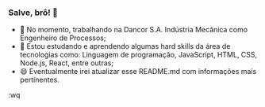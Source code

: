 ### Salve, brô! 👋

- 🔭 No momento, trabalhando na Dancor S.A. Indústria Mecânica como Engenheiro de Processos;
- 🌱 Estou estudando e aprendendo algumas hard skills da área de tecnologias como: Linguagem de programação, JavaScript, HTML, CSS, Node.js, React, entre outras;
- 😄 Eventualmente irei atualizar esse README.md com informações mais pertinentes.

:wq


